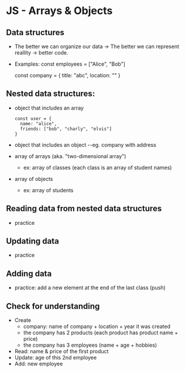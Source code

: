 

# JS - Arrays & Objects

<!--- 
Status: draft
-->



## Data structures
- The better we can organize our data → The better we can represent reallity → better code.


- Examples:
	const employees = ["Alice", "Bob"]

	const company = { title: "abc", location: "" }




## Nested data structures:

- object that includes an array

  ```
  const user = {
    name: "alice",
    friends: ["bob", "charly", "elvis"]
  }
  ```

- object that includes an object --eg. company with address

- array of arrays (aka. "two-dimensional array")
  - ex: array of classes (each class is an array of student names)

- array of objects 
  - ex: array of students



## Reading data from nested data structures
- practice

## Updating data
- practice

## Adding data
- practice: add a new element at the end of the last class (push)


## Check for understanding
- Create
  - company: name of company + location + year it was created
  - the company has 2 products (each product has product name + price)
  - the company has 3 employees (name + age + hobbies)
- Read: name & price of the first product
- Update: age of this 2nd employee
- Add: new employee

